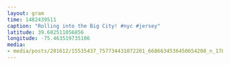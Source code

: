 ```yaml
---
layout: gram
time: 1482439511
caption: "Rolling into the Big City! #nyc #jersey"
latitude: 39.682511056856
longitude: -75.463519735106
media:
- media/posts/201612/15535437_757734431072201_6686634536450654208_n_17845666255187023.jpg
---
```

